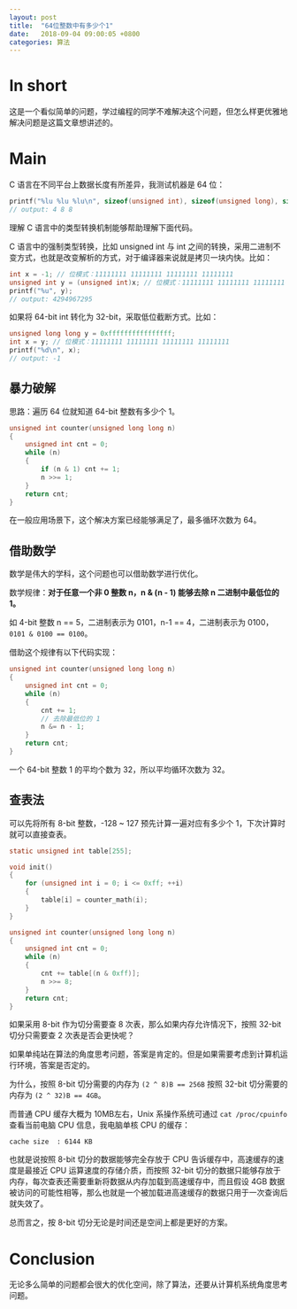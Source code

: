 ```yaml
---
layout: post
title:  "64位整数中有多少个1"
date:   2018-09-04 09:00:05 +0800
categories: 算法
---
```


# In short

这是一个看似简单的问题，学过编程的同学不难解决这个问题，但怎么样更优雅地解决问题是这篇文章想讲述的。

# Main

C 语言在不同平台上数据长度有所差异，我测试机器是 64 位：

```c
printf("%lu %lu %lu\n", sizeof(unsigned int), sizeof(unsigned long), sizeof(unsigned long long));
// output: 4 8 8
```

理解 C 语言中的类型转换机制能够帮助理解下面代码。

C 语言中的强制类型转换，比如 unsigned int 与 int 之间的转换，采用二进制不变方式，也就是改变解析的方式，对于编译器来说就是拷贝一块内快。比如：

```c
int x = -1; // 位模式：11111111 11111111 11111111 11111111
unsigned int y = (unsigned int)x; // 位模式：11111111 11111111 11111111 11111111，也就是 y == 2 ^ 32 - 1 == 4294967295
printf("%u", y);
// output: 4294967295
```

如果将 64-bit int 转化为 32-bit，采取低位截断方式。比如：

```c
unsigned long long y = 0xffffffffffffffff;
int x = y; // 位模式：11111111 11111111 11111111 11111111
printf("%d\n", x);
// output: -1
```

## 暴力破解

思路：遍历 64 位就知道 64-bit 整数有多少个 1。

```c
unsigned int counter(unsigned long long n)
{
    unsigned int cnt = 0;
    while (n)
    {
        if (n & 1) cnt += 1;
        n >>= 1;  
    }
    return cnt;
}
```

在一般应用场景下，这个解决方案已经能够满足了，最多循环次数为 64。

## 借助数学

数学是伟大的学科，这个问题也可以借助数学进行优化。

数学规律：**对于任意一个非 0 整数 n，n & (n - 1) 能够去除 n 二进制中最低位的 1。**

如 4-bit 整数 n == 5，二进制表示为 0101，n-1 == 4，二进制表示为 0100，`0101 & 0100 == 0100`。

借助这个规律有以下代码实现：

```c
unsigned int counter(unsigned long long n)
{
    unsigned int cnt = 0;
    while (n)
    {
        cnt += 1;
        // 去除最低位的 1
        n &= n - 1;
    }
    return cnt;
}
```

一个 64-bit 整数 1 的平均个数为 32，所以平均循环次数为 32。

## 查表法

可以先将所有 8-bit 整数，-128 ~ 127 预先计算一遍对应有多少个 1，下次计算时就可以直接查表。

```c
static unsigned int table[255];

void init()
{
    for (unsigned int i = 0; i <= 0xff; ++i)
    {
        table[i] = counter_math(i);
    }
}

unsigned int counter(unsigned long long n)
{
    unsigned int cnt = 0;
    while (n)
    {
        cnt += table[(n & 0xff)];
        n >>= 8;
    }
    return cnt;
}
```

如果采用 8-bit 作为切分需要查 8 次表，那么如果内存允许情况下，按照 32-bit 切分只需要查 2 次表是否会更快呢？

如果单纯站在算法的角度思考问题，答案是肯定的。但是如果需要考虑到计算机运行环境，答案是否定的。

为什么，按照 8-bit 切分需要的内存为 `(2 ^ 8)B == 256B` 按照 32-bit 切分需要的内存为 `(2 ^ 32)B == 4GB`。

而普通 CPU 缓存大概为 10MB左右，Unix 系操作系统可通过 `cat /proc/cpuinfo` 查看当前电脑 CPU 信息，我电脑单核 CPU 的缓存：

```
cache size	: 6144 KB
```

也就是说按照 8-bit 切分的数据能够完全存放于 CPU 告诉缓存中，高速缓存的速度是最接近 CPU 运算速度的存储介质，而按照 32-bit 切分的数据只能够存放于内存，每次查表还需要重新将数据从内存加载到高速缓存中，而且假设 4GB 数据被访问的可能性相等，那么也就是一个被加载进高速缓存的数据只用于一次查询后就失效了。

总而言之，按 8-bit 切分无论是时间还是空间上都是更好的方案。

# Conclusion

无论多么简单的问题都会很大的优化空间，除了算法，还要从计算机系统角度思考问题。

